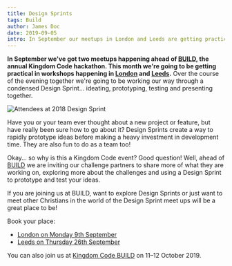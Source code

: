 ```yaml
---
title: Design Sprints
tags: Build
author: James Doc
date: 2019-09-05
intro: In September our meetups in London and Leeds are getting practical ahead of next month's hackathon…
---
```

**In September we've got two meetups happening ahead of [BUILD](/build), the annual Kingdom Code hackathon. This month we're going to be getting practical in workshops happening in [London](https://www.eventbrite.co.uk/e/build-design-sprint-tickets-66341323685) and [Leeds](https://www.eventbrite.co.uk/e/kingdom-code-leeds-design-sprint-tickets-68449300701).** Over the course of the evening together we're going to be working our way through a condensed Design Sprint… ideating, prototyping, testing and presenting together.

<img class="img img--full-width" src="/_assets/_img/blog/2019/design-sprint.jpg" alt="Attendees at 2018 Design Sprint" />

Have you or your team ever thought about a new project or feature, but have really been sure how to go about it? Design Sprints create a way to rapidly prototype ideas before making a heavy investment in development time. They are also fun to do as a team too!

Okay… so why is this a Kingdom Code event? Good question! Well, ahead of [BUILD](/build) we are inviting our challenge partners to share more of what they are working on, exploring more about the challenges and using a Design Sprint to prototype and test your ideas.

If you are joining us at BUILD, want to explore Design Sprints or just want to meet other Christians in the world of the Design Sprint meet ups will be a great place to be!

Book your place:

- [London on Monday 9th September](https://www.eventbrite.co.uk/e/build-design-sprint-tickets-66341323685)
- [Leeds on Thursday 26th September](https://www.eventbrite.co.uk/e/kingdom-code-leeds-design-sprint-tickets-68449300701)

You can also join us at [Kingdom Code BUILD](/build) on 11–12 October 2019.


